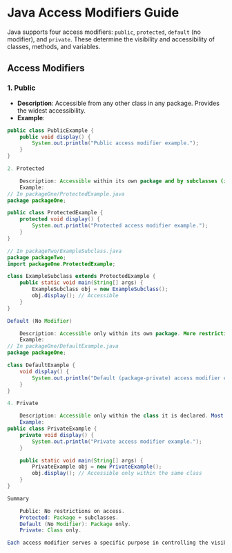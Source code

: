 # Java Access Modifiers Guide

Java supports four access modifiers: `public`, `protected`, `default` (no modifier), and `private`. These determine the visibility and accessibility of classes, methods, and variables.

## Access Modifiers

### 1. Public

- **Description**: Accessible from any other class in any package. Provides the widest accessibility.
- **Example**:

```java
public class PublicExample {
    public void display() {
        System.out.println("Public access modifier example.");
    }
}

2. Protected

    Description: Accessible within its own package and by subclasses (including those in different packages). More accessible than default but more restrictive than public.
    Example:
// In packageOne/ProtectedExample.java
package packageOne;

public class ProtectedExample {
    protected void display() {
        System.out.println("Protected access modifier example.");
    }
}

// In packageTwo/ExampleSubclass.java
package packageTwo;
import packageOne.ProtectedExample;

class ExampleSubclass extends ProtectedExample {
    public static void main(String[] args) {
        ExampleSubclass obj = new ExampleSubclass();
        obj.display(); // Accessible
    }
}

Default (No Modifier)

    Description: Accessible only within its own package. More restrictive than protected.
    Example:
// In packageOne/DefaultExample.java
package packageOne;

class DefaultExample {
    void display() {
        System.out.println("Default (package-private) access modifier example.");
    }
}

4. Private

    Description: Accessible only within the class it is declared. Most restrictive access.
    Example:
public class PrivateExample {
    private void display() {
        System.out.println("Private access modifier example.");
    }

    public static void main(String[] args) {
        PrivateExample obj = new PrivateExample();
        obj.display(); // Accessible only within the same class
    }
}

Summary

    Public: No restrictions on access.
    Protected: Package + subclasses.
    Default (No Modifier): Package only.
    Private: Class only.

Each access modifier serves a specific purpose in controlling the visibility and accessibility of components in Java, aiding in encapsulation and object-oriented design principles.

